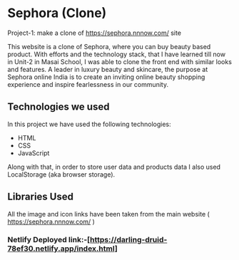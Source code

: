 # Sephora (Clone)

Project-1: make a clone of https://sephora.nnnow.com/ site

This website is a clone of Sephora, where you can buy beauty based product. With efforts and the technology stack, that I have learned till now in Unit-2 in Masai School, I was able to clone the front end with similar looks and features. A leader in luxury beauty and skincare, the purpose at Sephora online India is to create an inviting online beauty shopping experience and inspire fearlessness in our community.

## Technologies we used

In this project we have used the following technologies:

- HTML
- CSS
- JavaScript

Along with that, in order to store user data and products data I also used LocalStorage (aka browser storage).

## Libraries Used

All the image and icon links have been taken from the main website ( https://sephora.nnnow.com/ )

### Netlify Deployed link:-[https://darling-druid-78ef30.netlify.app/index.html]
